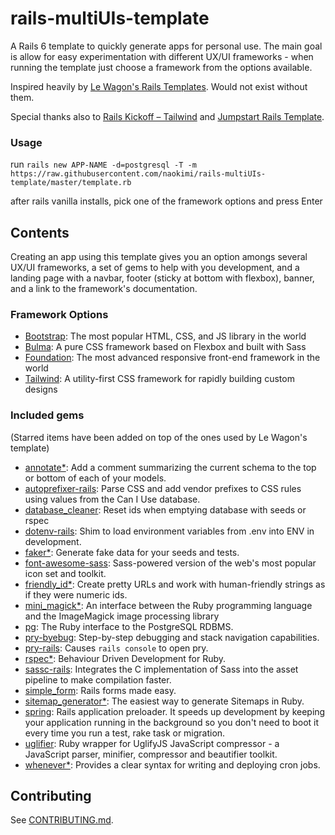 # rails-multiUIs-template
A Rails 6 template to quickly generate apps for personal use. The main goal is allow for easy experimentation with different UX/UI frameworks - when running the template just choose a framework from the options available.

Inspired heavily by [Le Wagon's Rails Templates](https://github.com/lewagon/rails-templates). Would not exist without them.

Special thanks also to [Rails Kickoff – Tailwind](https://github.com/justalever/kickoff_tailwind) and [Jumpstart Rails Template](https://github.com/excid3/jumpstart).

### Usage

run `rails new APP-NAME -d=postgresql -T -m https://raw.githubusercontent.com/naokimi/rails-multiUIs-template/master/template.rb`

after rails vanilla installs, pick one of the framework options and press Enter

## Contents

Creating an app using this template gives you an option amongs several UX/UI frameworks, a set of gems to help with you development, and a landing page with a navbar, footer (sticky at bottom with flexbox), banner, and a link to the framework's documentation.

### Framework Options

- [Bootstrap](https://getbootstrap.com/): The most popular HTML, CSS, and JS library in the world
- [Bulma](https://bulma.io/): A pure CSS framework based on Flexbox and built with Sass
- [Foundation](https://get.foundation/): The most advanced responsive front-end framework in the world
- [Tailwind](https://tailwindcss.com/): A utility-first CSS framework for rapidly building custom designs

### Included gems
(Starred items have been added on top of the ones used by Le Wagon's template)

- [annotate\*](https://github.com/ctran/annotate_models): Add a comment summarizing the current schema to the top or bottom of each of your models.
- [autoprefixer-rails](https://github.com/ai/autoprefixer-rails): Parse CSS and add vendor prefixes to CSS rules using values from the Can I Use database.
- [database_cleaner](https://github.com/DatabaseCleaner): Reset ids when emptying database with seeds or rspec
- [dotenv-rails](https://github.com/bkeepers/dotenv): Shim to load environment variables from .env into ENV in development.
- [faker\*](https://github.com/faker-ruby/faker): Generate fake data for your seeds and tests.
- [font-awesome-sass](https://github.com/FortAwesome/font-awesome-sass): Sass-powered version of the web's most popular icon set and toolkit.
- [friendly_id\*](https://github.com/norman/friendly_id): Create pretty URLs and work with human-friendly strings as if they were numeric ids.
- [mini_magick\*](https://github.com/minimagick/minimagick): An interface between the Ruby programming language and the ImageMagick image processing library
- [pg](https://github.com/ged/ruby-pg): The Ruby interface to the PostgreSQL RDBMS.
- [pry-byebug](https://github.com/deivid-rodriguez/pry-byebug): Step-by-step debugging and stack navigation capabilities.
- [pry-rails](https://github.com/rweng/pry-rails): Causes `rails console` to open pry.
- [rspec\*](https://github.com/rspec/rspec): Behaviour Driven Development for Ruby.
- [sassc-rails](https://github.com/sass/sassc-rails): Integrates the C implementation of Sass into the asset pipeline to make compilation faster.
- [simple_form](https://github.com/heartcombo/simple_form): Rails forms made easy.
- [sitemap_generator\*](https://github.com/kjvarga/sitemap_generator): The easiest way to generate Sitemaps in Ruby.
- [spring](https://github.com/rails/spring): Rails application preloader. It speeds up development by keeping your application running in the background so you don't need to boot it every time you run a test, rake task or migration.
- [uglifier](https://github.com/mishoo/UglifyJS): Ruby wrapper for UglifyJS JavaScript compressor - a JavaScript parser, minifier, compressor and beautifier toolkit.
- [whenever\*](https://github.com/javan/whenever): Provides a clear syntax for writing and deploying cron jobs.

## Contributing
See [CONTRIBUTING.md](https://github.com/naokimi/rails-multiUIs-template/blob/master/CONTRIBUTING.md).
